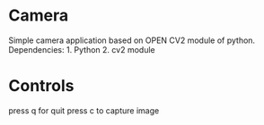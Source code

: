 # Camera
  Simple camera application based on OPEN CV2 module of python.
  Dependencies:
    1. Python
    2. cv2 module
# Controls
  press q for quit
  press c to capture image
